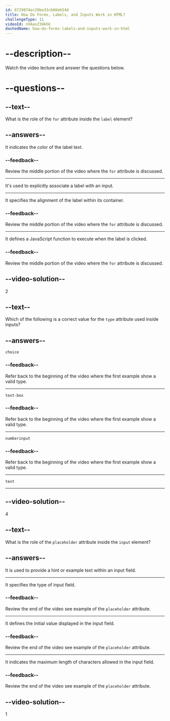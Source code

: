 ```yaml
---
id: 6729974ec29be33cb00eb54d
title: How Do Forms, Labels, and Inputs Work in HTML?
challengeType: 11
videoId: nVAaxZ34khk
dashedName: how-do-forms-labels-and-inputs-work-in-html
---
```


# --description--

Watch the video lecture and answer the questions below.

# --questions--

## --text--

What is the role of the `for` attribute inside the `label` element?

## --answers--

It indicates the color of the label text.

### --feedback--

Review the middle portion of the video where the `for` attribute is discussed.

---

It's used to explicitly associate a label with an input.

---

It specifies the alignment of the label within its container.

### --feedback--

Review the middle portion of the video where the `for` attribute is discussed.

---

It defines a JavaScript function to execute when the label is clicked.

### --feedback--

Review the middle portion of the video where the `for` attribute is discussed.

## --video-solution--

2

## --text--

Which of the following is a correct value for the `type` attribute used inside inputs?

## --answers--

`choice`

### --feedback--

Refer back to the beginning of the video where the first example show a valid type.

---

`text-box`

### --feedback--

Refer back to the beginning of the video where the first example show a valid type.

---

`numberinput`

### --feedback--

Refer back to the beginning of the video where the first example show a valid type.

---

`text`

---

## --video-solution--

4

## --text--

What is the role of the `placeholder` attribute inside the `input` element?

## --answers--

It is used to provide a hint or example text within an input field.

---

It specifies the type of input field.

### --feedback--

Review the end of the video see example of the `placeholder` attribute.

---

It defines the initial value displayed in the input field.

### --feedback--

Review the end of the video see example of the `placeholder` attribute.

---

It indicates the maximum length of characters allowed in the input field.

### --feedback--

Review the end of the video see example of the `placeholder` attribute.

## --video-solution--

1
